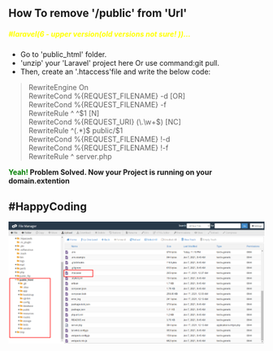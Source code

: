 <h2 color="red">How To remove '/public' from 'Url'</h2>
<h5 style="color:yellow;">#laravel(6 - upper version(old versions not sure! ))...</h5>

<ul>
   	<li>Go to 'public_html' folder.</li>
	<li>'unzip' your 'Laravel' project here Or use command:git pull.</li>
	<li>Then, create an '.htaccess'file and write the below code:</li>
</ul>
<blockquote>
 RewriteEngine On </br>
 RewriteCond %{REQUEST_FILENAME} -d [OR] </br>
 RewriteCond %{REQUEST_FILENAME} -f </br>
 RewriteRule ^ ^$1 [N] </br>
 RewriteCond %{REQUEST_URI} (\.\w+$) [NC] </br>
 RewriteRule ^(.*)$ public/$1  </br>
 RewriteCond %{REQUEST_FILENAME} !-d </br>
 RewriteCond %{REQUEST_FILENAME} !-f </br>
 RewriteRule ^ server.php </br>
</blockquote>

<p><strong><span style="color:green;">Yeah!</span> Problem Solved. Now your Project is running on your domain.extention</strong></p>
<h2> #HappyCoding </h2>
<img src="Screenshot_2.png">
